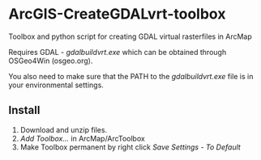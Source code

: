 # ArcGIS-CreateGDALvrt-toolbox
Toolbox and python script for creating GDAL virtual rasterfiles in ArcMap

Requires GDAL - *gdalbuildvrt.exe* which can be obtained through OSGeo4Win (osgeo.org).

You also need to make sure that the PATH to the *gdalbuildvrt.exe* file is in your environmental settings.

## Install
1. Download and unzip files.
2. *Add Toolbox...* in ArcMap/ArcToolbox
3. Make Toolbox permanent by right click *Save Settings - To Default*
